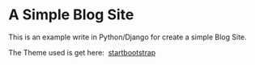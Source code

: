 # A Simple Blog Site
This is an example write in Python/Django for create a simple Blog Site.

The Theme used is get here:  [startbootstrap](https://startbootstrap.com/template-overviews/clean-blog/)
